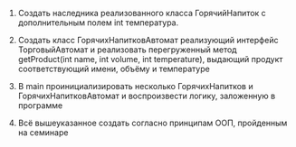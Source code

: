 1. Создать наследника реализованного класса ГорячийНапиток 
    с дополнительным полем int температура.

2. Создать класс ГорячихНапитковАвтомат реализующий интерфейс ТорговыйАвтомат
    и реализовать перегруженный метод getProduct(int name, int volume, int temperature),
    выдающий продукт соответствующий имени, объёму и температуре

3. В main проинициализировать несколько ГорячихНапитков и ГорячихНапитковАвтомат
    и воспроизвести логику, заложенную в программе 

4. Всё вышеуказанное создать согласно принципам ООП, пройденным на семинаре